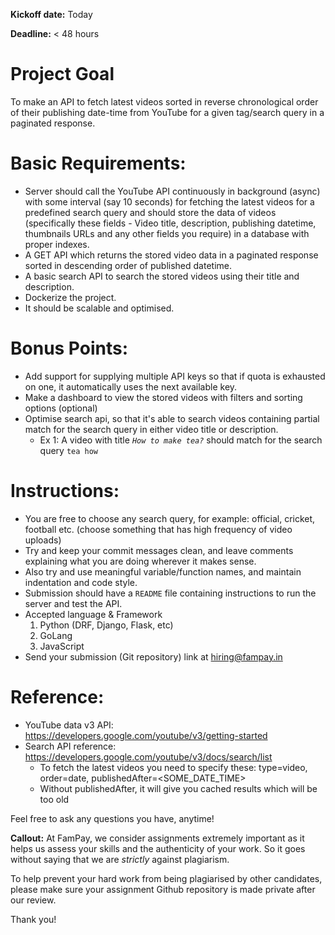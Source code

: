 **Kickoff date:** Today

**Deadline:** < 48 hours

# Project Goal

To make an API to fetch latest videos sorted in reverse chronological order of their publishing date-time from YouTube for a given tag/search query in a paginated response.

# Basic Requirements:

- Server should call the YouTube API continuously in background (async) with some interval (say 10 seconds) for fetching the latest videos for a predefined search query and should store the data of videos (specifically these fields - Video title, description, publishing datetime, thumbnails URLs and any other fields you require) in a database with proper indexes.
- A GET API which returns the stored video data in a paginated response sorted in descending order of published datetime.
- A basic search API to search the stored videos using their title and description.
- Dockerize the project.
- It should be scalable and optimised.

# Bonus Points:

- Add support for supplying multiple API keys so that if quota is exhausted on one, it automatically uses the next available key.
- Make a dashboard to view the stored videos with filters and sorting options (optional)
- Optimise search api, so that it's able to search videos containing partial match for the search query in either video title or description.
    - Ex 1: A video with title *`How to make tea?`* should match for the search query `tea how`

# Instructions:

- You are free to choose any search query, for example: official, cricket, football etc. (choose something that has high frequency of video uploads)
- Try and keep your commit messages clean, and leave comments explaining what you are doing wherever it makes sense.
- Also try and use meaningful variable/function names, and maintain indentation and code style.
- Submission should have a `README` file containing instructions to run the server and test the API.
- Accepted language & Framework
    1. Python (DRF, Django, Flask, etc)
    2. GoLang
    3. JavaScript
- Send your submission (Git repository) link at hiring@fampay.in

# Reference:

- YouTube data v3 API: https://developers.google.com/youtube/v3/getting-started
- Search API reference: https://developers.google.com/youtube/v3/docs/search/list
    - To fetch the latest videos you need to specify these: type=video, order=date, publishedAfter=<SOME_DATE_TIME>
    - Without publishedAfter, it will give you cached results which will be too old
    

Feel free to ask any questions you have, anytime!

**Callout:** At FamPay, we consider assignments extremely important as it helps us assess your skills and the authenticity of your work. So it goes without saying that we are *strictly* against plagiarism.

To help prevent your hard work from being plagiarised by other candidates, please make sure your assignment Github repository is made private after our review. 

Thank you!